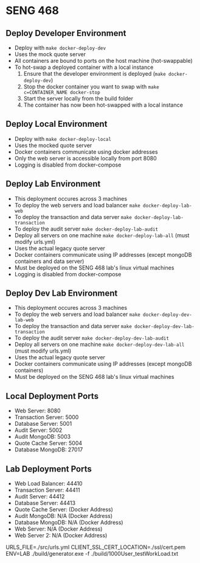 # SENG 468

## Deploy Developer Environment

-   Deploy with `make docker-deploy-dev`
-   Uses the mock quote server
-   All containers are bound to ports on the host machine (hot-swappable)
-   To hot-swap a deployed container with a local instance
    1. Ensure that the developer environment is deployed (`make docker-deploy-dev`)
    2. Stop the docker container you want to swap with `make c=CONTAINER_NAME docker-stop`
    3. Start the server locally from the build folder
    4. The container has now been hot-swapped with a local instance

## Deploy Local Environment

-   Deploy with `make docker-deploy-local`
-   Uses the mocked quote server
-   Docker containers communicate using docker addresses
-   Only the web server is accessible locally from port 8080
-   Logging is disabled from docker-compose

## Deploy Lab Environment

-   This deployment occures across 3 machines
-   To deploy the web servers and load balancer `make docker-deploy-lab-web`
-   To deploy the transaction and data server `make docker-deploy-lab-transaction`
-   To deploy the audit server `make docker-deploy-lab-audit`
-   Deploy all servers on one machine `make docker-deploy-lab-all` (must modify urls.yml)
-   Uses the actual legacy quote server
-   Docker containers communicate using IP addresses (except mongoDB containers and data server)
-   Must be deployed on the SENG 468 lab's linux virtual machines
-   Logging is disabled from docker-compose

## Deploy Dev Lab Environment

-   This deployment occures across 3 machines
-   To deploy the web servers and load balancer `make docker-deploy-dev-lab-web`
-   To deploy the transaction and data server `make docker-deploy-dev-lab-transaction`
-   To deploy the audit server `make docker-deploy-dev-lab-audit`
-   Deploy all servers on one machine `make docker-deploy-dev-lab-all` (must modify urls.yml)
-   Uses the actual legacy quote server
-   Docker containers communicate using IP addresses (except mongoDB containers)
-   Must be deployed on the SENG 468 lab's linux virtual machines

## Local Deployment Ports

-   Web Server: 8080
-   Transaction Server: 5000
-   Database Server: 5001
-   Audit Server: 5002
-   Audit MongoDB: 5003
-   Quote Cache Server: 5004
-   Database MongoDB: 27017

## Lab Deployment Ports

-   Web Load Balancer: 44410
-   Transaction Server: 44411
-   Audit Server: 44412
-   Database Server: 44413
-   Quote Cache Server: (Docker Address)
-   Audit MongoDB: N/A (Docker Address)
-   Database MongoDB: N/A (Docker Address)
-   Web Server: N/A (Docker Address)
-   Web Server 2: N/A (Docker Address)


URLS_FILE=./src/urls.yml CLIENT_SSL_CERT_LOCATION=./ssl/cert.pem ENV=LAB ./build/generator.exe -f ./build/1000User_testWorkLoad.txt